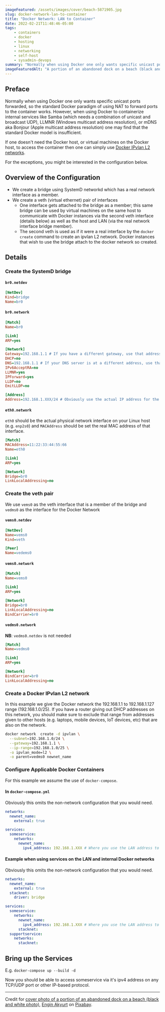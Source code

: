 ```yaml
---
imageFeatured: /assets/images/cover/beach-5871905.jpg
slug: docker-network-lan-to-container
title: "Docker Network: LAN to Container"
date: 2022-02-21T11:48:46-05:00
tags:
    - containers
    - docker
    - hosting
    - linux
    - networking
    - self-host
    - sysadmin-devops
summary: "Normally when using Docker one only wants specific unicast ports forwarded, so the standard Docker paradigm of using NAT to forward ports to the container works. However, when using Docker to containerize internal services like Samba (which needs a combination of unicast and broadcast UDP), LLMNR (Windows multicast address resolution), or mDNS a.k.a Bonjour (Apple multicast address resolution) one may find that the standard Docker model is insufficient."
imageFeaturedAlt: "A portion of an abandoned dock on a beach (black and white photo)"
---
```


## Preface

Normally when using Docker one only wants specific unicast ports forwarded, so the standard Docker paradigm of using NAT to forward ports to the container works. However, when using Docker to containerize internal services like Samba (which needs a combination of unicast and broadcast UDP), LLMNR (Windows multicast address resolution), or mDNS aka Bonjour (Apple multicast address resolution) one may find that the standard Docker model is insufficient.

If one doesn't need the Docker host, or virtual machines on the Docker host, to access the container then one can simply use [Docker IPvlan L2 networks](https://docs.docker.com/network/ipvlan/#ipvlan-l2-mode-example-usage).

For the exceptions, you might be interested in the configuration below.

## Overview of the Configuration

* We create a bridge using SystemD networkd which has a real network interface as a member.
* We create a veth (virtual ethernet) pair of interfaces
  * One interface gets attached to the bridge as a member; this same bridge can be used by virtual machines on the same host to communicate with Docker instances via the second veth interface (details below) as well as the host and LAN (via the real network interface bridge member).
  * The second veth is used as if it were a real interface by the ``docker create`` command to create an ipvlan L2 network. Docker instances that wish to use the bridge attach to the docker network so created.

## Details

### Create the SystemD bridge

#### ``br0.netdev``

```ini
[NetDev]
Kind=bridge
Name=br0
```

#### ``br0.network``

```ini
[Match]
Name=br0

[Link]
ARP=yes

[Network]
Gateway=192.168.1.1 # If you have a different gateway, use that address
DHCP=no
DNS=192.168.1.1 # If your DNS server is at a different address, use that address
IPv6AcceptRA=no
LLMNR=yes
IPForward=yes
LLDP=no
EmitLLDP=no

[Address]
Address=192.168.1.XXX/24 # Obviously use the actual IP address for the physical host for 192.168.1.XXX
```

#### ``eth0.network``

``eth0`` should be the actual physical network interface on your Linux host (e.g. ``enp2s0``) and ``MACAddress`` should be set the real MAC address of that interface.

```ini
[Match]
MACAddress=11:22:33:44:55:66
Name=eth0

[Link]
ARP=yes

[Network]
Bridge=br0
LinkLocalAddressing=no
```

### Create the veth pair

We use ``vems0`` as the veth interface that is a member of the bridge and ``vedms0`` as the interface for the Docker Network

#### ``vems0.netdev``

```ini
[NetDev]
Name=vems0
Kind=veth

[Peer]
Name=vedems0
```

#### ``vems0.network``

```ini
[Match]
Name=vems0

[Link]
ARP=yes

[Network]
Bridge=br0
LinkLocalAddressing=no
BindCarrier=br0
```

#### ``vedms0.network``

**NB**: ``vedms0.netdev`` is not needed

```ini
[Match]
Name=vedms0

[Link]
ARP=yes

[Network]
BindCarrier=br0
LinkLocalAddressing=no
```

### Create a Docker IPvlan L2 network

In this example we give the Docker network the 192.168.1.1 to 192.168.1.127 range (192.168.1.0/25). If you have a router giving out DHCP addresses on this network, you should make sure to exclude that range from addresses given to other hosts (e.g. laptops, mobile devices, IoT devices, etc) that are also on the network.

```bash
docker network  create -d ipvlan \
  --subnet=192.168.1.0/24 \
  --gateway=192.168.1.1 \
  --ip-range=192.168.1.0/25 \
  -o ipvlan_mode=l2 \
  -o parent=vedms0 newnet_name
```

### Configure Applicable Docker Containers

For this example we assume the use of ``docker-compose``.

#### In ``docker-compose.yml``

Obviously this omits the non-network configuration that you would need.

```yaml
networks:
  newnet_name:
    external: true

services:
  someservice:
    networks:
      newnet_name:
        ipv4_address: 192.168.1.XXX # Where you use the LAN address to assign to the container
```

#### Example when using services on the LAN and internal Docker networks

Obviously this omits the non-network configuration that you would need.

```yaml
networks:
  newnet_name:
    external: true
  stacknet:
    driver: bridge

services:
  someservice:
    networks:
      newnet_name:
        ipv4_address: 192.168.1.XXX # Where you use the LAN address to assign to the container
      stacknet:
  supportservice:
    networks:
      stacknet:
```

## Bring up the Services

E.g. ``docker-compose up --build -d``

Now you should be able to access someservice via it's ipv4 address on any TCP/UDP port or other IP-based protocol.

-----

Credit for [cover photo of a portion of an abandoned dock on a beach (black and white photo)](https://pixabay.com/photos/beach-ruins-sea-ocean-abandoned-5871905/), [Engin Akyurt](https://pixabay.com/users/engin_akyurt-3656355/) on [Pixabay](https://pixabay.com).
